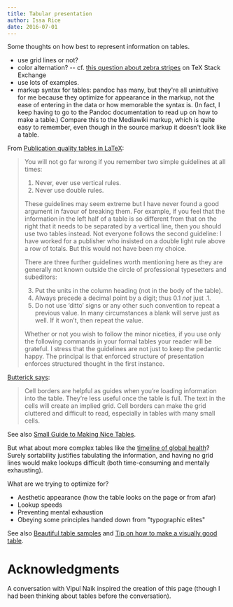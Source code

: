 ```yaml
---
title: Tabular presentation
author: Issa Rice
date: 2016-07-01
---
```


Some thoughts on how best to represent information on tables.

- use grid lines or not?
- color alternation? -- cf. [this question about zebra stripes](http://tex.stackexchange.com/questions/33758/professional-looking-tables-with-alternating-row-colors) on TeX Stack Exchange
- use lots of examples.
- markup syntax for tables: pandoc has many, but they're all unintuitive for me because they optimize for appearance in the markup, not the ease of entering in the data or how memorable the syntax is.
(In fact, I keep having to go to the Pandoc documentation to read up on how to make a table.)
Compare this to the Mediawiki markup, which is quite easy to remember, even though in the source markup it doesn't look like a table.

From [Publication quality tables in LaTeX](http://texdoc.net/texmf-dist/doc/latex/booktabs/booktabs.pdf):

> You will not go far wrong if you remember two simple guidelines at all times:
>
> 1. Never, ever use vertical rules.
> 2. Never use double rules.
>
> These guidelines may seem extreme but I have never found a good argument in
> favour of breaking them. For example, if you feel that the information in the
> left half of a table is so different from that on the right that it needs to
> be separated by a vertical line, then you should use two tables instead. Not
> everyone follows the second guideline: I have worked for a publisher who
> insisted on a double light rule above a row of totals. But this would not
> have been my choice.
>
> There are three further guidelines worth mentioning here as they are
> generally not known outside the circle of professional typesetters and
> subeditors:
>
> 3. Put the units in the column heading (not in the body of the table).
> 4. Always precede a decimal point by a digit; thus 0.1 _not_ just .1.
> 5. Do not use ‘ditto’ signs or any other such convention to repeat a previous
>    value. In many circumstances a blank will serve just as well. If it won’t,
>    then repeat the value.
>
> Whether or not you wish to follow the minor niceties, if you use only the
> following commands in your formal tables your reader will be grateful. I
> stress that the guidelines are not just to keep the pedantic happy. The
> principal is that enforced structure of presentation enforces structured
> thought in the first instance.

[Butterick says](http://practicaltypography.com/tables.html):

> Cell borders are helpful as guides when you’re loading information into the
> table. They’re less useful once the table is full. The text in the cells will
> create an implied grid. Cell borders can make the grid cluttered and
> difficult to read, especially in tables with many small cells.

See also [Small Guide to Making Nice Tables](https://www.inf.ethz.ch/personal/markusp/teaching/guides/guide-tables.pdf).

But what about more complex tables like the [timeline of global health](https://en.wikipedia.org/wiki/Timeline_of_global_health)?
Surely sortability justifies tabulating the information, and having no grid lines would make lookups difficult (both time-consuming and mentally exhausting).

What are we trying to optimize for?

- Aesthetic appearance (how the table looks on the page or from afar)
- Lookup speeds
- Preventing mental exhaustion
- Obeying some principles handed down from "typographic elites"

See also [Beautiful table samples](http://tex.stackexchange.com/questions/112343/beautiful-table-samples) and [Tip on how to make a visually good table](http://tex.stackexchange.com/questions/238503/tip-on-how-to-make-a-visually-good-table).

# Acknowledgments

A conversation with Vipul Naik inspired the creation of this page (though I had been thinking about tables before the conversation).
